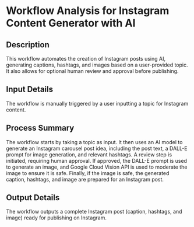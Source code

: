 # Workflow Analysis for Instagram Content Generator with AI

## Description
This workflow automates the creation of Instagram posts using AI, generating captions, hashtags, and images based on a user-provided topic. It also allows for optional human review and approval before publishing.

## Input Details
The workflow is manually triggered by a user inputting a topic for Instagram content.

## Process Summary
The workflow starts by taking a topic as input. It then uses an AI model to generate an Instagram carousel post idea, including the post text, a DALL-E prompt for image generation, and relevant hashtags. A review step is initiated, requiring human approval. If approved, the DALL-E prompt is used to generate an image, and Google Cloud Vision API is used to moderate the image to ensure it is safe. Finally, if the image is safe, the generated caption, hashtags, and image are prepared for an Instagram post.

## Output Details
The workflow outputs a complete Instagram post (caption, hashtags, and image) ready for publishing on Instagram.
